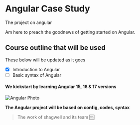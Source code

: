 # Angular Case Study
The project on angular

Am here to preach the goodnews of getting started on Angular.

## Course outline that will be used
These below will be updated as it goes 
- [x] Introduction to Angular 
- [ ] Basic syntax of Angular 

#### We kickstart by learning Angular 15, 16 & 17 versions
![Angular Photo](https://miro.medium.com/v2/resize:fit:1200/1*aCsnm9viiL5Fo0JC-I_exQ.png "New Angular Photo 2023")

**The Angular project will be based on config, codes, syntax**

> The work of shagwell and its team :cool: